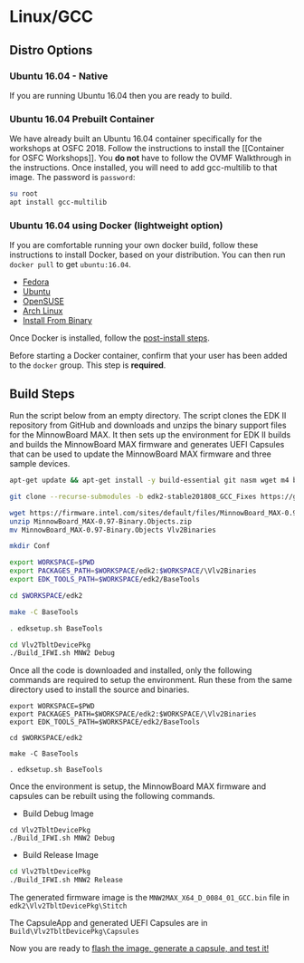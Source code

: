 # Linux/GCC

## Distro Options

### Ubuntu 16.04 - Native

If you are running Ubuntu 16.04 then you are ready to build.

### Ubuntu 16.04 Prebuilt Container

We have already built an Ubuntu 16.04 container specifically for the workshops at OSFC 2018. Follow the instructions to install the [[Container for OSFC Workshops]]. You **do not** have to follow the OVMF Walkthrough in the instructions. Once installed, you will need to add gcc-multilib to that image. The password is `password`:

```bash
su root
apt install gcc-multilib
```

### Ubuntu 16.04 using Docker (lightweight option)

If you are comfortable running your own docker build, follow these instructions to install Docker, based on your distribution. You can then run ```docker pull``` to get ```ubuntu:16.04```.

* [Fedora](https://docs.docker.com/install/linux/docker-ce/fedora/)  
* [Ubuntu](https://docs.docker.com/install/linux/docker-ce/ubuntu/)  
* [OpenSUSE](https://en.opensuse.org/SDB:Docker)  
* [Arch Linux](https://wiki.archlinux.org/index.php/Docker)  
* [Install From Binary](https://docs.docker.com/install/linux/docker-ce/binaries/)

Once Docker is installed, follow the [post-install steps](https://docs.docker.com/install/linux/linux-postinstall/).

Before starting a Docker container, confirm that your user has been added to the `docker` group. This step is **required**.

## Build Steps

Run the script below from an empty directory.  The script clones the EDK II
repository from GitHub and downloads and unzips the binary support files for the
MinnowBoard MAX.  It then sets up the environment for EDK II builds and builds
the MinnowBoard MAX firmware and generates UEFI Capsules that can be used to
update the MinnowBoard MAX firmware and three sample devices.

```bash
apt-get update && apt-get install -y build-essential git nasm wget m4 bison flex uuid-dev python unzip acpica-tools gcc-multilib

git clone --recurse-submodules -b edk2-stable201808_GCC_Fixes https://github.com/mdkinney/edk2.git

wget https://firmware.intel.com/sites/default/files/MinnowBoard_MAX-0.97-Binary.Objects.zip
unzip MinnowBoard_MAX-0.97-Binary.Objects.zip
mv MinnowBoard_MAX-0.97-Binary.Objects Vlv2Binaries

mkdir Conf

export WORKSPACE=$PWD
export PACKAGES_PATH=$WORKSPACE/edk2:$WORKSPACE/\Vlv2Binaries
export EDK_TOOLS_PATH=$WORKSPACE/edk2/BaseTools

cd $WORKSPACE/edk2

make -C BaseTools

. edksetup.sh BaseTools

cd Vlv2TbltDevicePkg
./Build_IFWI.sh MNW2 Debug
```

Once all the code is downloaded and installed, only the following commands are
required to setup the environment.  Run these from the same directory used to
install the source and binaries.

```base
export WORKSPACE=$PWD
export PACKAGES_PATH=$WORKSPACE/edk2:$WORKSPACE/\Vlv2Binaries
export EDK_TOOLS_PATH=$WORKSPACE/edk2/BaseTools

cd $WORKSPACE/edk2

make -C BaseTools

. edksetup.sh BaseTools

```

Once the environment is setup, the MinnowBoard MAX firmware and capsules can be
rebuilt using the following commands.

* Build Debug Image

```base
cd Vlv2TbltDevicePkg
./Build_IFWI.sh MNW2 Debug
```

* Build Release Image

```bash
cd Vlv2TbltDevicePkg
./Build_IFWI.sh MNW2 Release
```

The generated firmware image is the `MNW2MAX_X64_D_0084_01_GCC.bin` file in
`edk2\Vlv2TbltDevicePkg\Stitch`

The CapsuleApp and generated UEFI Capsules are in `Build\Vlv2TbltDevicePkg\Capsules`

Now you are ready to [flash the image, generate a capsule, and test it!](Hackathon-Flash-Image-And-Generate-Capsule)